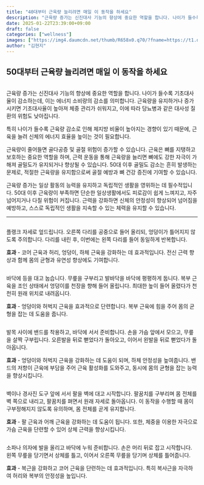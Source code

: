 ```yaml
---
title: "40대부터 근육량 늘리려면 매일 이 동작을 하세요"
description: "근육량 증가는 신진대사 기능의 향상에 중요한 역할을 합니다. 나이가 들수록 기초대사율이 감소하는데, 이는 에너지 소비량의 감소를 의미합니다. 근육량을 유지하거나 증가시키면 기초대사율이 높아져 체중 관리가 쉬워지고, 이에 따라 당뇨병과 같은 대사성 질환의 위험도 낮아집니"
date: 2025-01-22T23:39:00+09:00
draft: false
categories: ["wellness"]
images: ["https://img4.daumcdn.net/thumb/R658x0.q70/?fname=https://t1.daumcdn.net/news/202501/04/tenbody/20250104173002167rkdz.jpg", "https://t1.daumcdn.net/news/202501/04/tenbody/20250104173002471empu.gif", "https://t1.daumcdn.net/news/202501/04/tenbody/20250104173002931htjz.gif", "https://t1.daumcdn.net/news/202501/04/tenbody/20250104173003218mvwy.gif", "https://t1.daumcdn.net/news/202501/04/tenbody/20250104173003541czag.gif"]
author: "김현지"
---
```


<h2 >50대부터 근육량 늘리려면 매일 이 동작을 하세요</h2> <figure ><img src="https://img4.daumcdn.net/thumb/R658x0.q70/?fname=https://t1.daumcdn.net/news/202501/04/tenbody/20250104173002167rkdz.jpg" alt=""/></figure> <p>근육량 증가는 신진대사 기능의 향상에 중요한 역할을 합니다. 나이가 들수록 기초대사율이 감소하는데, 이는 에너지 소비량의 감소를 의미합니다. 근육량을 유지하거나 증가시키면 기초대사율이 높아져 체중 관리가 쉬워지고, 이에 따라 당뇨병과 같은 대사성 질환의 위험도 낮아집니다.</p> <p>특히 나이가 들수록 근육량 감소로 인해 체지방 비율이 높아지는 경향이 있기 때문에, 근육을 늘려 신체의 에너지 효율을 높이는 것이 필요합니다.</p> <p>근육량이 줄어들면 골다공증 및 골절 위험이 증가할 수 있습니다. 근육은 뼈를 지탱하고 보호하는 중요한 역할을 하며, 근력 운동을 통해 근육량을 늘리면 뼈에도 강한 자극이 가해져 골밀도가 유지되거나 향상될 수 있습니다. 50대 이후 골밀도 감소는 흔히 발생하는 문제로, 적절한 근육량을 유지함으로써 골절 예방과 뼈 건강 증진에 기여할 수 있습니다.</p> <p>근육량 증가는 일상 활동의 능력을 유지하고 독립적인 생활을 영위하는 데 필수적입니다. 50대 이후 근육량이 부족하면 단순한 일상생활에서도 피로감이 쉽게 느껴지고, 자주 넘어지거나 다칠 위험이 커집니다. 근력을 강화하면 신체의 안정성이 향상되어 넘어짐을 예방하고, 스스로 독립적인 생활을 지속할 수 있는 체력을 유지할 수 있습니다.</p> <hr /> <figure ><img src="https://t1.daumcdn.net/news/202501/04/tenbody/20250104173002471empu.gif" alt=""/></figure> <p>플랭크 자세로 엎드립니다. 오른쪽 다리를 공중으로 들어 올리되, 엉덩이가 틀어지지 않도록 주의합니다. 다리를 내린 후, 이번에는 왼쪽 다리를 들어 동일하게 반복합니다.</p> <p><strong>효과</strong> - 코어 근육과 허리, 엉덩이, 하체 근육을 강화하는 데 효과적입니다. 전신 근력 향상과 함께 몸의 균형과 유연성 향상에도 기여합니다.</p> <figure ><img src="https://t1.daumcdn.net/news/202501/04/tenbody/20250104173002931htjz.gif" alt=""/></figure> <p>바닥에 등을 대고 눕습니다. 무릎을 구부리고 발바닥을 바닥에 평평하게 둡니다. 복부 근육을 조인 상태에서 엉덩이를 천장을 향해 들어 올립니다. 최대한 높이 들어 올렸다가 천천히 원래 위치로 내려옵니다.</p> <p><strong>효과</strong> - 엉덩이와 허벅지 근육을 효과적으로 단련합니다. 복부 근육에 힘을 주어 몸의 균형을 잡는 데 도움을 줍니다.</p> <figure ><img src="https://t1.daumcdn.net/news/202501/04/tenbody/20250104173003218mvwy.gif" alt=""/></figure> <p>발목 사이에 밴드를 착용하고, 바닥에 서서 준비합니다. 손을 가슴 앞에서 모으고, 무릎을 살짝 구부립니다. 오른발을 뒤로 뻗었다가 돌아오고, 이어서 왼발을 뒤로 뻗었다가 돌아옵니다.</p> <p><strong>효과</strong> - 엉덩이와 허벅지 근육을 강화하는 데 도움이 되며, 하체 안정성을 높여줍니다. 밴드의 저항이 근육에 부담을 주어 근육 활성화를 도와주고, 동시에 몸의 균형을 잡는 능력을 향상시킵니다.</p> <figure ><img src="https://t1.daumcdn.net/news/202501/04/tenbody/20250104173003541czag.gif" alt=""/></figure> <p>벽이나 경사진 도구 앞에 서서 팔을 벽에 대고 시작합니다. 팔꿈치를 구부리며 몸 전체를 벽 쪽으로 내리고, 팔꿈치를 펴면서 원래 자세로 돌아옵니다. 이 동작을 수행할 때 몸이 구부정해지지 않도록 유의하며, 몸 전체를 곧게 유지합니다.</p> <p><strong>효과</strong> - 팔 근육과 어깨 근육을 강화하는 데 도움이 됩니다. 또한, 체중을 이용한 자극으로 가슴 근육을 단련할 수 있어 상체 근력을 향상시킵니다.</p> <figure ><img src="https://t1.daumcdn.net/news/202501/04/tenbody/20250104173004005cjkp.gif" alt=""/></figure> <p>소파나 의자에 발을 올리고 바닥에 누워 준비합니다. 손은 머리 뒤로 잡고 시작합니다. 왼쪽 무릎을 당기면서 상체를 틀고, 이어서 오른쪽 무릎을 당기며 상체를 틀어줍니다.</p> <p><strong>효과</strong> - 복근을 강화하고 코어 근육을 단련하는 데 효과적입니다. 특히 복사근을 자극하여 허리와 복부의 안정성을 높입니다.</p>